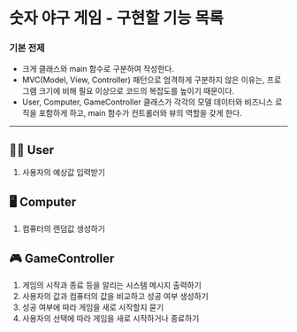 # 숫자 야구 게임 - 구현할 기능 목록
### 기본 전제
- 크게 클래스와 main 함수로 구분하여 작성한다.
- MVC(Model, View, Controller) 패턴으로 엄격하게 구분하지 않은 이유는, 프로그램 크기에 비해 필요 이상으로 코드의 복잡도를 높이기 때문이다.
- User, Computer, GameController 클래스가 각각의 모델 데이터와 비즈니스 로직을 포함하게 하고, main 함수가 컨트롤러와 뷰의 역할을 갖게 한다.

---
## 🙋‍♀️ User
1. 사용자의 예상값 입력받기

## 🖥️ Computer
1. 컴퓨터의 랜덤값 생성하기

## 🎮 GameController
1. 게임의 시작과 종료 등을 알리는 시스템 메시지 출력하기
2. 사용자의 값과 컴퓨터의 값을 비교하고 성공 여부 생성하기
3. 성공 여부에 따라 게임을 새로 시작할지 묻기
4. 사용자의 선택에 따라 게임을 새로 시작하거나 종료하기